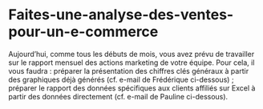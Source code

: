 # Faites-une-analyse-des-ventes-pour-un-e-commerce
Aujourd’hui, comme tous les débuts de mois, vous avez prévu de travailler sur le rapport mensuel des actions marketing de votre équipe. Pour cela, il vous faudra :   préparer la présentation des chiffres clés généraux à partir des graphiques déjà générés (cf. e-mail de Frédérique ci-dessous) ; préparer le rapport des données spécifiques aux clients affiliés sur Excel à partir des données directement (cf. e-mail de Pauline ci-dessous).

